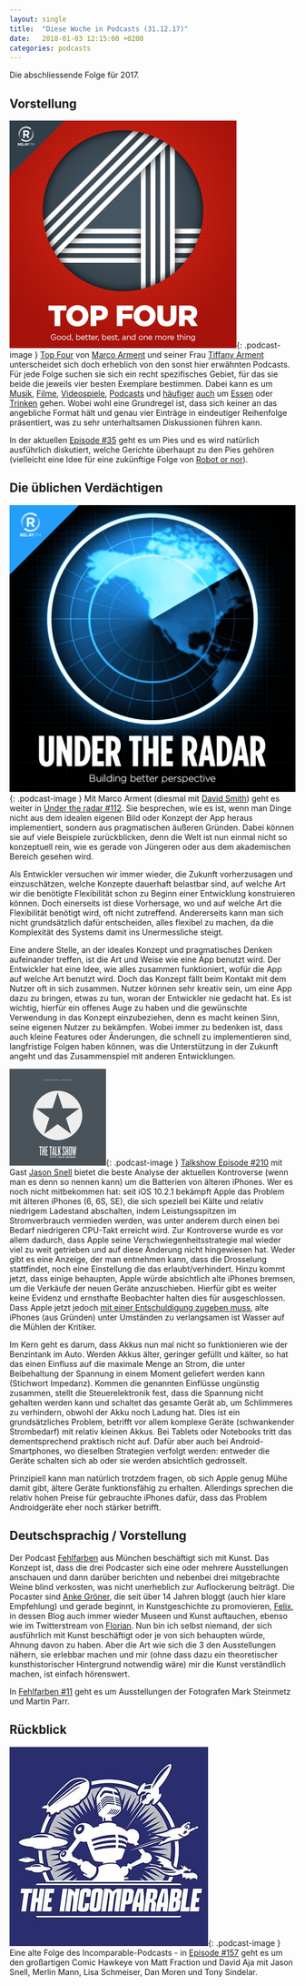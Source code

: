 ```yaml
---
layout: single
title:  "Diese Woche in Podcasts (31.12.17)"
date:   2018-01-03 12:15:00 +0200
categories: podcasts
---
```

Die abschliessende Folge für 2017.

## Vorstellung

![top]{: .podcast-image } [Top Four](https://www.relay.fm/topfour/) von [Marco Arment](https::/marco.org/) und seiner Frau [Tiffany Arment](https://twitter.com/tiffanyarment) unterscheidet sich doch erheblich von den sonst hier erwähnten Podcasts. Für jede Folge suchen sie sich ein recht spezifisches Gebiet, für das sie beide die jeweils vier besten Exemplare bestimmen. Dabei kann es um [Musik](https://www.relay.fm/topfour/30), [Filme](https://www.relay.fm/topfour/12), [Videospiele](https://www.relay.fm/topfour/34), [Podcasts](https://www.relay.fm/topfour/5) und [häufiger](https://www.relay.fm/topfour/10) [auch](https://www.relay.fm/topfour/14) um [Essen](https://www.relay.fm/topfour/19) oder [Trinken](https://www.relay.fm/topfour/16) gehen. Wobei wohl eine Grundregel ist, dass sich keiner an das angebliche Format hält und genau vier Einträge in eindeutiger Reihenfolge präsentiert, was zu sehr unterhaltsamen Diskussionen führen kann. 

In der aktuellen [Episode #35](https://www.relay.fm/topfour/35) geht es um Pies und es wird natürlich ausführlich diskutiert, welche Gerichte überhaupt zu den Pies gehören (vielleicht eine Idee für eine zukünftige Folge von [Robot or nor](https://www.theincomparable.com/robot/)).

## Die üblichen Verdächtigen

![radar]{: .podcast-image } Mit Marco Arment (diesmal mit [David Smith](https://twitter.com/_davidsmith)) geht es weiter in [Under the radar #112](https://www.relay.fm/radar/112). Sie besprechen, wie es ist, wenn man Dinge nicht aus dem idealen eigenen Bild oder Konzept der App heraus implementiert, sondern aus pragmatischen äußeren Gründen. Dabei können sie auf viele Beispiele zurückblicken, denn die Welt ist nun einmal nicht so konzeptuell rein, wie es gerade von Jüngeren oder aus dem akademischen Bereich gesehen wird. 

Als Entwickler versuchen wir immer wieder, die Zukunft vorherzusagen und einzuschätzen, welche Konzepte dauerhaft belastbar sind, auf welche Art wir die benötigte Flexibilität schon zu Beginn einer Entwicklung konstruieren können. Doch einerseits ist diese Vorhersage, wo und auf welche Art die Flexibilität benötigt wird, oft nicht zutreffend. Andererseits kann man sich nicht grundsätzlich dafür entscheiden, alles flexibel zu machen, da die Komplexität des Systems damit ins Unermessliche steigt. 

Eine andere Stelle, an der ideales Konzept und pragmatisches Denken aufeinander treffen, ist die Art und Weise wie eine App benutzt wird. Der Entwickler hat eine Idee, wie alles zusammen funktioniert, wofür die App auf welche Art benutzt wird. Doch das Konzept fällt beim Kontakt mit dem Nutzer oft in sich zusammen. Nutzer können sehr kreativ sein, um eine App dazu zu bringen, etwas zu tun, woran der Entwickler nie gedacht hat. Es ist wichtig, hierfür ein offenes Auge zu haben und die gewünschte Verwendung in das Konzept einzubeziehen, denn es macht keinen Sinn, seine eigenen Nutzer zu bekämpfen. Wobei immer zu bedenken ist, dass auch kleine Features oder Änderungen, die schnell zu implementieren sind, langfristige Folgen haben können, was die Unterstützung in der Zukunft angeht und das Zusammenspiel mit anderen Entwicklungen.

![talk]{: .podcast-image } [Talkshow Episode #210](https://daringfireball.net/thetalkshow/2017/12/30/ep-210) mit Gast [Jason Snell](https://sixcolors.com/) bietet die beste Analyse der aktuellen Kontroverse (wenn man es denn so nennen kann) um die Batterien von älteren iPhones. Wer es noch nicht mitbekommen hat: seit iOS 10.2.1 bekämpft Apple das Problem mit älteren iPhones (6, 6S, SE), die sich speziell bei Kälte und relativ niedrigem Ladestand abschalten, indem Leistungsspitzen im Stromverbrauch vermieden werden, was unter anderem durch einen bei Bedarf niedrigeren CPU-Takt erreicht wird. Zur Kontroverse wurde es vor allem dadurch, dass Apple seine Verschwiegenheitsstrategie mal wieder viel zu weit getrieben und auf diese Änderung nicht hingewiesen hat. Weder gibt es eine Anzeige, der man entnehmen kann, dass die Drosselung stattfindet, noch eine Einstellung die das erlaubt/verhindert. Hinzu kommt jetzt, dass einige behaupten, Apple würde absichtlich alte iPhones bremsen, um die Verkäufe der neuen Geräte anzuschieben. Hierfür gibt es weiter keine Evidenz und ernsthafte Beobachter halten dies für ausgeschlossen. Dass Apple jetzt jedoch [mit einer Entschuldigung zugeben muss](https://www.apple.com/iphone-battery-and-performance/), alte iPhones (aus Gründen) unter Umständen zu verlangsamen ist Wasser auf die Mühlen der Kritiker. 

Im Kern geht es darum, dass Akkus nun mal nicht so funktionieren wie der Benzintank im Auto. Werden Akkus älter, geringer gefüllt und kälter, so hat das einen Einfluss auf die maximale Menge an Strom, die unter Beibehaltung der Spannung in einem Moment geliefert werden kann (Stichwort Impedanz). Kommen die genannten Einflüsse ungünstig zusammen, stellt die Steuerelektronik fest, dass die Spannung nicht gehalten werden kann und schaltet das gesamte Gerät ab, um Schlimmeres zu verhindern, obwohl der Akku noch Ladung hat. Dies ist ein grundsätzliches Problem, betrifft vor allem komplexe Geräte (schwankender Strombedarf) mit relativ kleinen Akkus. Bei Tablets oder Notebooks tritt das dementsprechend praktisch nicht auf. Dafür aber auch bei Android-Smartphones, wo dieselben Strategien verfolgt werden: entweder die Geräte schalten sich ab oder sie werden absichtlich gedrosselt. 

Prinzipiell kann man natürlich trotzdem fragen, ob sich Apple genug Mühe damit gibt, ältere Geräte funktionsfähig zu erhalten. Allerdings sprechen die relativ hohen Preise für gebrauchte iPhones dafür, dass das Problem Androidgeräte eher noch stärker betrifft.

## Deutschsprachig / Vorstellung

Der Podcast [Fehlfarben](https://fehlfarbenpodcast.wordpress.com) aus München beschäftigt sich mit Kunst. Das Konzept ist, dass die drei Podcaster sich eine oder mehrere Ausstellungen anschauen und dann darüber berichten und nebenbei drei mitgebrachte Weine blind verkosten, was nicht unerheblich zur Auflockerung beiträgt. Die Pocaster sind [Anke Gröner](http://ankegroener.de), die seit über 14 Jahren bloggt (auch hier klare Empfehlung) und gerade beginnt, in Kunstgeschichte zu promovieren, [Felix](https://sammysagt.wordpress.com), in dessen Blog auch immer wieder Museen und Kunst auftauchen, ebenso wie im Twitterstream von [Florian](https://twitter.com/munifornication). Nun bin ich selbst niemand, der sich ausführlich mit Kunst beschäftigt oder je von sich behaupten würde, Ahnung davon zu haben. Aber die Art wie sich die 3 den Ausstellungen nähern, sie erlebbar machen und mir (ohne dass dazu ein theoretischer kunsthistorischer Hintergrund notwendig wäre) mir die Kunst verständlich machen, ist einfach hörenswert. 

In [Fehlfarben #11](https://fehlfarbenpodcast.wordpress.com/2017/11/20/fehlfarben-11-mark-steinmetz-martin-parr/) geht es um Ausstellungen der Fotografen Mark Steinmetz und Martin Parr. 

## Rückblick

![incomparable]{: .podcast-image } Eine alte Folge des Incomparable-Podcasts - in [Episode #157](https://www.theincomparable.com/theincomparable/157/) geht es um den großartigen Comic Hawkeye von Matt Fraction und David Aja mit Jason Snell, Merlin Mann, Lisa Schmeiser, Dan Moren und Tony Sindelar. 


[agents]: /assets/images/freeagents_artwork.png.jpg "Free Agents"
[atp]: /assets/images/atp_400x400.jpg "Accidental Tech Podcast"
[b2w]: /assets/images/b2w_quarter.jpg "Back to Work"
[core]: /assets/images/coreint_400x400.png "Core Intuition"
[friday]: /assets/images/do_by_friday.jpg "Do by Friday"
[incomparable]: /assets/images/logo-theincomparable-1x.jpg "The Incomparable"
[mpu]: /assets/images/mpu_350.png "Mac Power Users"
[radar]: /assets/images/radar_artwork.png "Under the Radar"
[talk]: /assets/images/talkshow_170x170bb.jpg "The Talk Show"
[timetable]: /assets/images/timetable.png "Timetable"
[top]: /assets/images/topfour_400x400.jpg "Top Four"